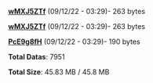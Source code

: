 [**wMXJ5ZTf**](/data/wMXJ5ZTf.txt) (09/12/22 - 03:29)- 263 bytes

[**wMXJ5ZTf**](/data/wMXJ5ZTf.txt) (09/12/22 - 03:29)- 263 bytes

[**PcE9g8fH**](/data/PcE9g8fH.txt) (09/12/22 - 03:29)- 190 bytes

**Total Datas**: 7951

**Total Size**: 45.83 MB / 45.8 MB